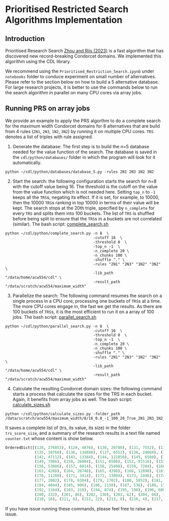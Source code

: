 # Prioritised Restricted Search Algorithms Implementation

## Introduction
Prioritised Research Search [Zhou and Riis (2023)](https://arxiv.org/pdf/2303.06524.pdf) is a fast algorithm that has discovered new record-breaking 
Condorcet domains. We implemented this algorithm using the CDL library.

We recommend using the `Prioritised_Restriction_Search.ipynb` under `notebooks` folder to 
conduce experiment on small number of alternatives. Please refer to the section below on 
how to build a 5 alternative database. For large research projects, it is better to use the commands below to run the search algorithm
in parallel on many CPU cores via array jobs. 


## Running PRS on array jobs
We provide an example to apply the PRS algorthm to do a complete search for the maximum 
width Condorcet domains for 8 alternatives that are build from 4 rules (`2N1`, `2N3`, `1N2`, `3N2`) by 
running it on multiple CPU cores. `TRS` denotes a list of triples with rule assigned. 

1. Generate the database: The first step is to build the n=5 database needed for the value 
function of the search. The database is saved in the `cdl/python/databases/` folder
in which the program will look for it automatically. 
```console
python ~/cdl/python/databases/database_5.py -rules 2N1 2N3 1N2 3N2
```

2. Start the search: the following configuration starts the search for n=8 with the cutoff value
being 16. The threshold is the cutoff on the value from the value function which is not needed here.
Setting `top_n` to `-1` keeps all the `TRS`s, negating its effect. If it is set, for example, to 10000, then 
the 10000 `TRS`s ranking in top 10000 in terms of their value will be kept. The search stops at the 20th triple, specified by `n_complete` for every `TRS` and splits them into 100 buckets. The list of `TRS` 
is shuffled before being split to ensure that the `TRS`s in a buckets are not correlated (similar). The bash script: [complete_search.sh](https://github.com/sagebei/cdl/blob/main/hpc/maximum_width/complete_search.sh)
```console
python ~/cdl/python/complete_search.py -n 8  \
                                       -cutoff 16  \
                                       -threshold 0  \
                                       -top_n -1  \
                                       -n_complete 20 \
                                       -n_chunks 100 \
                                       -shuffle "." \
                                       -rules "2N1" "2N3" "1N2" "3N2" \
                                       -lib_path "/data/home/acw554/cdl" \
                                       -result_path "/data/scratch/acw554/maximum_width"
```

3. Parallelize the search: The following command resumes the search on a single process in a CPU core, processing one buckets
of `TRS`s at a time. The more CPU cores engage in, the fast we get the results. As there are 100 buckets of `TRS`s, 
it is the most efficient to run it on a array of 100 jobs. The bash script: [parallel_search.sh](https://github.com/sagebei/cdl/blob/main/hpc/maximum_width/parallel_search.sh)
```console
python ~/cdl/python/parallel_search.py -n 8  \
                                       -cutoff 16  \
                                       -threshold 0  \
                                       -top_n -1  \
                                       -n_complete 20 \
                                       -n_chunks 100 \
                                       -shuffle "." \
                                       -rules "2N1" "2N3" "1N2" "3N2" \
                                       -lib_path "/data/home/acw554/cdl" \
                                       -result_path "/data/scratch/acw554/maximum_width"
```

4. Calculate the resulting Condorcet domain sizes: the following command starts a process that
calculate the sizes for the TRS in each bucket. Again, it benefits from array jobs as well.
The bash script:  [calculate_sizes.sh](https://github.com/sagebei/cdl/blob/main/hpc/maximum_width/calculate_sizes.sh)
```console
python ~/cdl/python/calculate_sizes.py -folder_path /data/scratch/acw554/maximum_width/8/16_0.0_-1_100_20_True_2N1_2N3_1N2_3N2
```
It saves a complete list of (trs, its value, its size) in the folder `trs_score_size`, and a summary of the research results
in a text file named `counter.txt` whose content is show below. 

```python
OrderedDict([(128, 276853), (129, 4876), (130, 20780), (131, 7552), (132, 58970), (133, 4120), (134, 34284), 
             (135, 10760), (136, 134888), (137, 6552), (138, 24668), (139, 6984), (140, 91926), (141, 7400), 
             (142, 47112), (143, 13384), (144, 122850), (145, 6580), (146, 30248), (147, 7000), (148, 58442), 
             (149, 7986), (150, 26004), (151, 6508), (152, 81516), (153, 7422), (154, 25606), (155, 6908), 
             (156, 53886), (157, 6014), (158, 25498), (159, 7204), (160, 38600), (161, 4500), (162, 18376), 
             (163, 4288), (164, 26748), (165, 4398), (166, 12890), (167, 3728), (168, 23790), (169, 3476), 
             (170, 11288), (171, 3414), (172, 13894), (173, 2446), (174, 6972), (175, 2000), (176, 8974), 
             (177, 2002), (178, 6384), (179, 1702), (180, 5852), (181, 1444), (182, 2902), (183, 1272), 
             (184, 4044), (185, 906), (186, 2150), (187, 538), (188, 1750), (189, 618), (190, 1116), (191, 360), 
             (192, 1164), (193, 318), (194, 874), (195, 198), (196, 600), (197, 218), (198, 268), (199, 68), 
             (200, 232), (201, 86), (202, 130), (203, 62), (204, 66), (205, 24), (206, 74), (208, 24), (209, 28), 
             (210, 16), (211, 6), (212, 22), (213, 8), (216, 4), (217, 2), (218, 4), (222, 2)])
```


If you have issue running these commands, please feel free to raise an issue. 